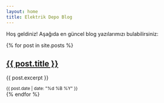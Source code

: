 ```yaml
---
layout: home
title: Elektrik Depo Blog
---
```


Hoş geldiniz! Aşağıda en güncel blog yazılarımızı bulabilirsiniz:

{% for post in site.posts %}
  <article>
    <h2><a href="{{ post.url }}">{{ post.title }}</a></h2>
    <p>{{ post.excerpt }}</p>
    <small>{{ post.date | date: "%d %B %Y" }}</small>
  </article>
{% endfor %}